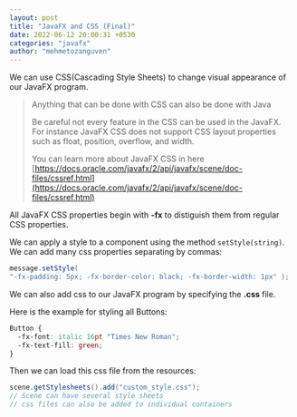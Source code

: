 ```yaml
---
layout: post
title: "JavaFX and CSS (Final)"
date: 2022-06-12 20:00:31 +0530
categories: "javafx"
author: "mehmetozanguven"
---
```


We can use CSS(Cascading Style Sheets) to change visual appearance of our JavaFX program.

> Anything that can be done with CSS can also be done with Java
>
> Be careful not every feature in the CSS can be used in the JavaFX. For instance JavaFX CSS does not support CSS layout properties such as float, position, overflow, and width.
>
> You can learn more about JavaFX CSS in here [https://docs.oracle.com/javafx/2/api/javafx/scene/doc-files/cssref.html](https://docs.oracle.com/javafx/2/api/javafx/scene/doc-files/cssref.html)

All JavaFX CSS properties begin with **-fx** to distiguish them from regular CSS properties.

We can apply a style to a component using the method `setStyle(string)`. We can add many css properties separating by commas:

```java
message.setStyle(
"-fx-padding: 5px; -fx-border-color: black; -fx-border-width: 1px" );
```

We can also add css to our JavaFX program by specifying the **.css** file.

Here is the example for styling all Buttons:

```css
Button {
  -fx-font: italic 16pt "Times New Roman";
  -fx-text-fill: green;
}
```

Then we can load this css file from the resources:

```java
scene.getStylesheets().add("custom_style.css");
// Scene can have several style sheets
// css files can also be added to individual containers
```
